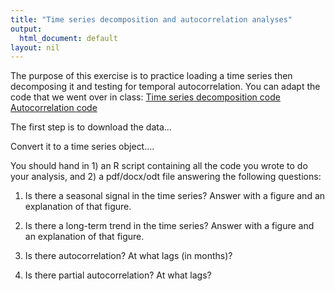 ```yaml
---
title: "Time series decomposition and autocorrelation analyses"
output:
  html_document: default
layout: nil
---
```


The purpose of this exercise is to practice loading a time series then decomposing 
it and testing for temporal autocorrelation. You can adapt the code that we
went over in class:
[Time series decomposition code](https://github.com/pbadler/forecasting-dynamics-course/blob/master/lectures/decomp_tutorial.R)
[Autocorrelation code](https://github.com/pbadler/forecasting-dynamics-course/blob/master/lectures/autocorrelation.R)

The first step is to download the data...

Convert it to a time series object....

You should hand in 1) an R script containing all the code you wrote to do your 
analysis, and 2) a pdf/docx/odt file answering the following questions:

1) Is there a seasonal signal in the time series? Answer with a figure
and an explanation of that figure.

2) Is there a long-term trend in the time series? Answer with a figure
and an explanation of that figure.

3) Is there autocorrelation? At what lags (in months)?

4) Is there partial autocorrelation? At what lags?

